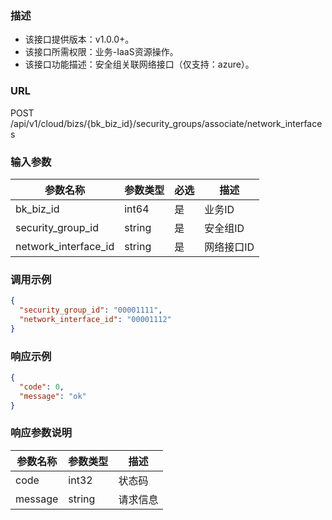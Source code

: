 ### 描述

- 该接口提供版本：v1.0.0+。
- 该接口所需权限：业务-IaaS资源操作。
- 该接口功能描述：安全组关联网络接口（仅支持：azure）。

### URL

POST /api/v1/cloud/bizs/{bk_biz_id}/security_groups/associate/network_interfaces

### 输入参数

| 参数名称                 | 参数类型   | 必选     | 描述      |
|----------------------|--------|--------|---------|
| bk_biz_id            | int64  | 是      | 业务ID    |
| security_group_id    | string | 是      | 安全组ID   |
| network_interface_id | string | 是      | 网络接口ID  |

### 调用示例

```json
{
  "security_group_id": "00001111",
  "network_interface_id": "00001112"
}
```

### 响应示例

```json
{
  "code": 0,
  "message": "ok"
}
```

### 响应参数说明

| 参数名称    | 参数类型   | 描述   |
|---------|--------|------|
| code    | int32  | 状态码  |
| message | string | 请求信息 |
